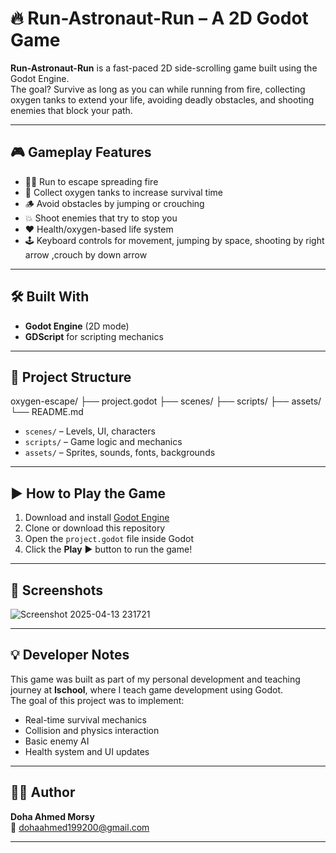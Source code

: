 # 🔥 Run-Astronaut-Run – A 2D Godot Game

**Run-Astronaut-Run** is a fast-paced 2D side-scrolling game built using the Godot Engine.  
The goal? Survive as long as you can while running from fire, collecting oxygen tanks to extend your life, avoiding deadly obstacles, and shooting enemies that block your path.

---

## 🎮 Gameplay Features

- 🏃‍♀️ Run to escape spreading fire
- 🧪 Collect oxygen tanks to increase survival time
- 🪵 Avoid obstacles by jumping or crouching
- 💥 Shoot enemies that try to stop you
- ❤️ Health/oxygen-based life system
- 🕹️ Keyboard controls for movement, jumping by space, shooting by right arrow ,crouch by down arrow

---

## 🛠️ Built With

- **Godot Engine** (2D mode)
- **GDScript** for scripting mechanics


---

## 📁 Project Structure
oxygen-escape/ ├── project.godot ├── scenes/ ├── scripts/ ├── assets/ └── README.md

- `scenes/` – Levels, UI, characters
- `scripts/` – Game logic and mechanics
- `assets/` – Sprites, sounds, fonts, backgrounds

---

## ▶️ How to Play the Game

1. Download and install [Godot Engine](https://godotengine.org/download)
2. Clone or download this repository
3. Open the `project.godot` file inside Godot
4. Click the **Play** ▶️ button to run the game!

---

## 📸 Screenshots

![Screenshot 2025-04-13 231721](https://github.com/user-attachments/assets/5982a152-a365-4734-8aa8-a5a6c14d875d)


---

## 💡 Developer Notes

This game was built as part of my personal development and teaching journey at **Ischool**, where I teach game development using Godot.  
The goal of this project was to implement:
- Real-time survival mechanics
- Collision and physics interaction
- Basic enemy AI
- Health system and UI updates

---

## 👩‍💻 Author

**Doha Ahmed Morsy**  
📧 dohaahmed199200@gmail.com  


---

